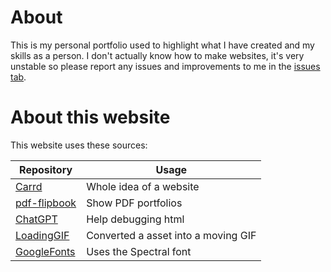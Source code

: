 # About
This is my personal portfolio used to highlight what I have created and my skills as a person. 
I don't actually know how to make websites, it's very unstable so please report any issues and improvements to me in the [issues tab](https://github.com/willbert03/Portfolio/issues). 
# About this website
This website uses these sources:

| Repository | Usage |
| --- | --- |
| [Carrd](https://github.com/BesrourMS/Carrd) | Whole idea of a website |
| [pdf-flipbook](https://github.com/HiIamChaitanya/pdf-flipbook) | Show PDF portfolios |
| [ChatGPT](https://chat.openai.com/) | Help debugging html |
| [LoadingGIF](https://www.3dgifmaker.com/Rocking) | Converted a asset into a moving GIF |
| [GoogleFonts](https://fonts.google.com/specimen/Spectral) | Uses the Spectral font |
